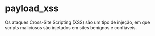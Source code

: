 # payload_xss
Os ataques Cross-Site Scripting (XSS) são um tipo de injeção, em que scripts maliciosos são injetados em sites benignos e confiáveis. 
